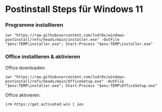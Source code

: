 # Postinstall Steps für Windows 11

### Programme installieren
  ```
  iwr "https://raw.githubusercontent.com/lndr0x/windows-postinstall/refs/heads/main/installer.exe" -OutFile "$env:TEMP\installer.exe"; Start-Process "$env:TEMP\installer.exe"
  ```

### Office installieren & aktivieren
Office downloaden:
  ```
  iwr "https://raw.githubusercontent.com/lndr0x/windows-postinstall/refs/heads/main/OfficeSetup.exe" -OutFile "$env:TEMP\installer.exe"; Start-Process "$env:TEMP\OfficeSetup.exe"
  ```


Office aktivieren:
  ```
irm https://get.activated.win | iex
  ```
